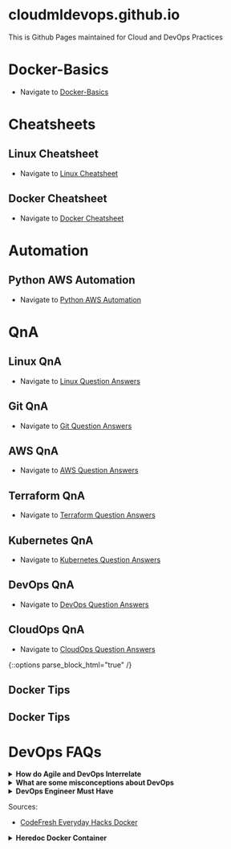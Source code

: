 # cloudmldevops.github.io
This is Github Pages maintained for Cloud and DevOps Practices

# Docker-Basics
- Navigate to [Docker-Basics](docs/docker-basics.md)

# Cheatsheets

## Linux Cheatsheet
- Navigate to [Linux Cheatsheet](docs/linux-cheatsheet.md)

## Docker Cheatsheet
- Navigate to [Docker Cheatsheet](docs/docker-cheatsheet.md)

# Automation
## Python AWS Automation
- Navigate to [Python AWS Automation](docs/python-aws-automation.md)

# QnA
## Linux QnA
- Navigate to [Linux Question Answers](docs/linux-questions-answers.md)

## Git QnA
- Navigate to [Git Question Answers](docs/git-questions-answers.md)

## AWS QnA
- Navigate to [AWS Question Answers](docs/aws-questions-answers.md)

## Terraform QnA
- Navigate to [Terraform Question Answers](docs/terraform-questions-answers.md)

## Kubernetes QnA
- Navigate to [Kubernetes Question Answers](docs/kubernetes-questions-answers.md)

## DevOps QnA
- Navigate to [DevOps Question Answers](docs/devops-questions-answers.md)

## CloudOps QnA
- Navigate to [CloudOps Question Answers](docs/cloudops-questions-answers.md)



{::options parse_block_html="true" /}

## <a name="docker-tips">Docker Tips</a>

## <a name="docker-tips">Docker Tips</a>

# DevOps FAQs

<details><summary markdown="span"><b>How do Agile and DevOps Interrelate</b></summary>

Agile and DevOps both prioritize collaboration, continuous improvement, and delivering working software. They can be used together to create a more efficient software development process. Agile emphasizes iterative development and customer satisfaction, while DevOps emphasizes automating processes and integrating development and operations teams. When used together, Agile and DevOps can improve software development and delivery by streamlining processes and enhancing collaboration.

</details>

<details><summary markdown="span"><b>What are some misconceptions about DevOps</b></summary>

- **DevOps is just automation**: While automation is an important part of DevOps, it's not the only thing. DevOps is a culture that emphasizes collaboration, communication, and integration between development and operations teams to improve the quality and speed of software delivery.
- **DevOps is just a job title**: DevOps is a mindset and set of practices, not a specific job title. Anyone involved in the software development and delivery process can adopt a DevOps mindset and apply DevOps practices in their work, including developers, testers, operations engineers, and others.
- **DevOps eliminates the need for IT operations**: DevOps does not eliminate the need for IT operations. Instead, it changes the way that operations teams work by promoting collaboration with development teams and introducing new tools and processes for deployment, monitoring, and maintenance.

</details>

<details><summary markdown="span"><b>DevOps Engineer Must Have</b></summary>

- To become a DevOps Engineer, you need to have technical skills in areas such as **development, automation, containerization, cloud, CI/CD pipelines** etc.
- Some sample tools and technologies to know are any **Programming Language ( Python and Shell ), AWS, Terraform, Docker, Kubernetes, Jenkins, Git, Ansible and Logging/Monitoring** tools.
- Gain experience by working on Sample DevOps projects, develop a DevOps mindset, and apply for DevOps Engineer positions by highlighting your skills and experience in your resume.

</details>

Sources:

* [CodeFresh Everyday Hacks Docker](https://codefresh.io/blog/everyday-hacks-docker/)

<details><summary markdown="span"><b>Heredoc Docker Container</b></summary>

```sh
docker build -t htop - << EOF
FROM alpine
RUN apk --no-cache add htop
EOF
```

</details>
